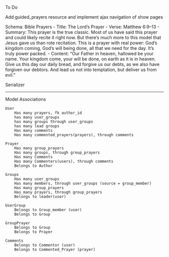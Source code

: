To Do

Add guided_prayers resource and implement ajax navigation of show pages

Schema:
Bible Prayers
	- Title: The Lord’s Prayer
	- Verse: Matthew 6:9–13
	- Summary: This prayer is the true classic. Most of us have said this prayer and could likely recite it right now. But there’s much more to this model that Jesus gave us than rote recitation. This is a prayer with real power: God’s kingdom coming, God’s will being done, all that we need for the day. It’s truly power packed.
	- Content: “Our Father in heaven,
hallowed be your name.
Your kingdom come,
your will be done,
on earth as it is in heaven.
Give us this day our daily bread,
and forgive us our debts,
as we also have forgiven our debtors.
And lead us not into temptation,
but deliver us from evil.”


Serializer





------------------------------

Model Associations

	User
		Has many prayers, fk author_id
		has many user_groups
		has many groups through user_groups
		has many lead groups
		Has many comments
		Has many commented_prayers(prayers), through comments
	
	Prayer
		Has many group_prayers
		Has many groups, through group_prayers
		Has many Comments
		Has many Commenters(users), through comments
		Belongs to Author

	Groups
		Has many user_groups
		Has many members, through user_groups (source = group_member)
		Has many group_prayers
		Has_many prayers, through group_prayers
		Belongs to leader(user)

	UserGroup
		Belongs to Group_member (user)
		Belongs to Group

	GroupPrayer
		Belongs to Group
		Belongs to Prayer
	
	Comments
		Belongs to Commentor (user)
		Belongs to Commented_Prayer (prayer)